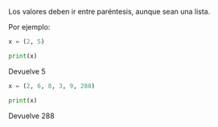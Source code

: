 
Los valores deben ir entre paréntesis, aunque sean una lista. 

Por ejemplo:


```python
x = (2, 5)

print(x)
```

Devuelve 5

```python
x = (2, 6, 8, 3, 9, 288)

print(x)
```

Devuelve 288


